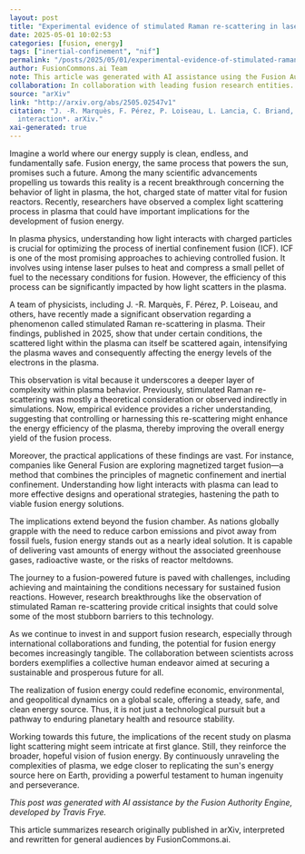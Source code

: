 ```yaml
---
layout: post
title: "Experimental evidence of stimulated Raman re-scattering in laser-plasma interaction"
date: 2025-05-01 10:02:53
categories: [fusion, energy]
tags: ["inertial-confinement", "nif"]
permalink: "/posts/2025/05/01/experimental-evidence-of-stimulated-raman-re-scattering-in-laser-plasma-interaction/"
author: FusionCommons.ai Team
note: This article was generated with AI assistance using the Fusion Authority Engine, developed by Travis Frye.
collaboration: In collaboration with leading fusion research entities.
source: "arXiv"
link: "http://arxiv.org/abs/2505.02547v1"
citation: "J. -R. Marquès, F. Pérez, P. Loiseau, L. Lancia, C. Briand, S. Depierreux, M. Grech, C. Riconda (2025). *Experimental evidence of stimulated Raman re-scattering in laser-plasma
  interaction*. arXiv."
xai-generated: true
---
```


Imagine a world where our energy supply is clean, endless, and fundamentally safe. Fusion energy, the same process that powers the sun, promises such a future. Among the many scientific advancements propelling us towards this reality is a recent breakthrough concerning the behavior of light in plasma, the hot, charged state of matter vital for fusion reactors. Recently, researchers have observed a complex light scattering process in plasma that could have important implications for the development of fusion energy.

In plasma physics, understanding how light interacts with charged particles is crucial for optimizing the process of inertial confinement fusion (ICF). ICF is one of the most promising approaches to achieving controlled fusion. It involves using intense laser pulses to heat and compress a small pellet of fuel to the necessary conditions for fusion. However, the efficiency of this process can be significantly impacted by how light scatters in the plasma.

A team of physicists, including J. -R. Marquès, F. Pérez, P. Loiseau, and others, have recently made a significant observation regarding a phenomenon called stimulated Raman re-scattering in plasma. Their findings, published in 2025, show that under certain conditions, the scattered light within the plasma can itself be scattered again, intensifying the plasma waves and consequently affecting the energy levels of the electrons in the plasma.

This observation is vital because it underscores a deeper layer of complexity within plasma behavior. Previously, stimulated Raman re-scattering was mostly a theoretical consideration or observed indirectly in simulations. Now, empirical evidence provides a richer understanding, suggesting that controlling or harnessing this re-scattering might enhance the energy efficiency of the plasma, thereby improving the overall energy yield of the fusion process.

Moreover, the practical applications of these findings are vast. For instance, companies like General Fusion are exploring magnetized target fusion—a method that combines the principles of magnetic confinement and inertial confinement. Understanding how light interacts with plasma can lead to more effective designs and operational strategies, hastening the path to viable fusion energy solutions.

The implications extend beyond the fusion chamber. As nations globally grapple with the need to reduce carbon emissions and pivot away from fossil fuels, fusion energy stands out as a nearly ideal solution. It is capable of delivering vast amounts of energy without the associated greenhouse gases, radioactive waste, or the risks of reactor meltdowns.

The journey to a fusion-powered future is paved with challenges, including achieving and maintaining the conditions necessary for sustained fusion reactions. However, research breakthroughs like the observation of stimulated Raman re-scattering provide critical insights that could solve some of the most stubborn barriers to this technology.

As we continue to invest in and support fusion research, especially through international collaborations and funding, the potential for fusion energy becomes increasingly tangible. The collaboration between scientists across borders exemplifies a collective human endeavor aimed at securing a sustainable and prosperous future for all.

The realization of fusion energy could redefine economic, environmental, and geopolitical dynamics on a global scale, offering a steady, safe, and clean energy source. Thus, it is not just a technological pursuit but a pathway to enduring planetary health and resource stability.

Working towards this future, the implications of the recent study on plasma light scattering might seem intricate at first glance. Still, they reinforce the broader, hopeful vision of fusion energy. By continuously unraveling the complexities of plasma, we edge closer to replicating the sun's energy source here on Earth, providing a powerful testament to human ingenuity and perseverance.

*This post was generated with AI assistance by the Fusion Authority Engine, developed by Travis Frye.*

This article summarizes research originally published in arXiv, interpreted and rewritten for general audiences by FusionCommons.ai.
